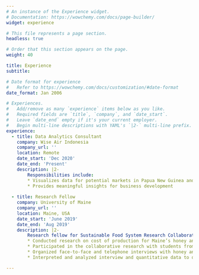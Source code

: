 ```yaml
---
# An instance of the Experience widget.
# Documentation: https://wowchemy.com/docs/page-builder/
widget: experience

# This file represents a page section.
headless: true

# Order that this section appears on the page.
weight: 40

title: Experience
subtitle:

# Date format for experience
#   Refer to https://wowchemy.com/docs/customization/#date-format
date_format: Jan 2006

# Experiences.
#   Add/remove as many `experience` items below as you like.
#   Required fields are `title`, `company`, and `date_start`.
#   Leave `date_end` empty if it's your current employer.
#   Begin multi-line descriptions with YAML's `|2-` multi-line prefix.
experience:
  - title: Data Analytics Consultant
    company: Wise Air Indonesia
    company_url: ''
    location: Remote
    date_start: 'Dec 2020'
    date_end: 'Present'
    description: |2-
        Responsibilities include:
        * Visualizes data for potential markets in Papua New Guinea and Singapore
        * Provides meaningful insights for business development
        
  - title: Research Fellow
    company: University of Maine
    company_url: ''
    location: Maine, USA
    date_start: 'June 2019'
    date_end: 'Aug 2019'
    description: |2-
        Research fellow for Sustainable Food System Research Collaborative. Responsibilities include:
        * Conducted research on cost of production for Maine’s honey and maple syrup industry for prospective and new producers
        * Participated in the collaborative research with students from University of Maine and College of the Atlantic
        * Organized face-to-face and telephone interviews with honey and maple syrup producers
        * Interpreted and analyzed interview and quantitative data to describe results

---
```

